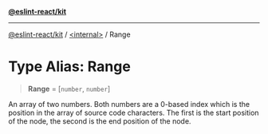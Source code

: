 [**@eslint-react/kit**](../../README.md)

***

[@eslint-react/kit](../../README.md) / [\<internal\>](../README.md) / Range

# Type Alias: Range

> **Range** = \[`number`, `number`\]

An array of two numbers.
Both numbers are a 0-based index which is the position in the array of source code characters.
The first is the start position of the node, the second is the end position of the node.

